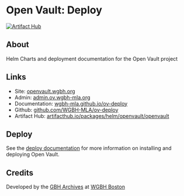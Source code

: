 # Open Vault: Deploy
[![Artifact Hub](https://img.shields.io/endpoint?url=https://artifacthub.io/badge/repository/openvault)](https://artifacthub.io/packages/search?repo=openvault)

## About

Helm Charts and deployment documentation for the Open Vault project

## Links

- Site: [openvault.wgbh.org](https://openvault.wgbh.org/)
- Admin: [admin.ov.wgbh-mla.org](https://admin.ov.wgbh-mla.org/)
- Documentation: [wgbh-mla.github.io/ov-deploy](https://wgbh-mla.github.io/ov-deploy/)
- Github: [github.com/WGBH-MLA/ov-deploy](https://github.com/WGBH-MLA/ov-deploy)
- Artifact Hub: [artifacthub.io/packages/helm/openvault/openvault](https://artifacthub.io/packages/helm/openvault/openvault)

## Deploy
See the [deploy documentation](/deploy) for more information on installing and deploying Open Vault.

## Credits

Developed by the [GBH Archives](https://wgbh.org/foundation/archives) at [WGBH Boston](https://wgbh.org)
